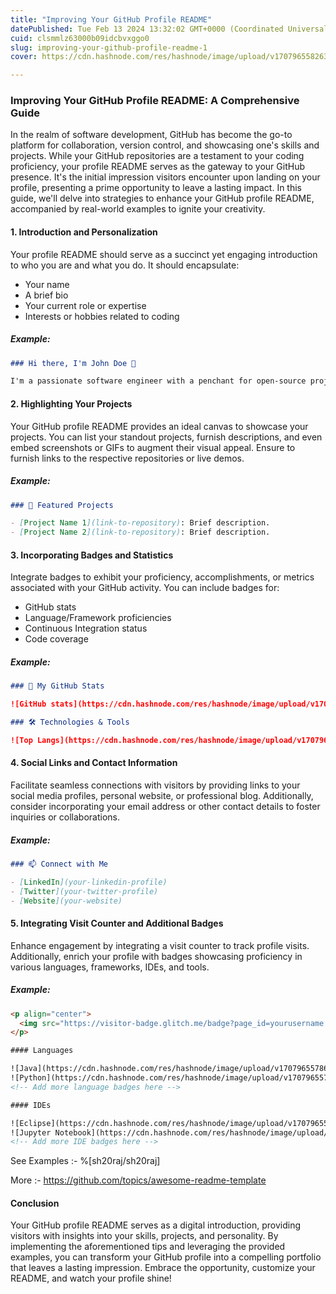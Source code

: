 ```yaml
---
title: "Improving Your GitHub Profile README"
datePublished: Tue Feb 13 2024 13:32:02 GMT+0000 (Coordinated Universal Time)
cuid: clsmmlz63000b09idcbvxggo0
slug: improving-your-github-profile-readme-1
cover: https://cdn.hashnode.com/res/hashnode/image/upload/v1707965582638/21eec027-04ed-4a33-a0b0-9682fca2c879.jpeg

---
```


### Improving Your GitHub Profile README: A Comprehensive Guide

In the realm of software development, GitHub has become the go-to platform for collaboration, version control, and showcasing one's skills and projects. While your GitHub repositories are a testament to your coding proficiency, your profile README serves as the gateway to your GitHub presence. It's the initial impression visitors encounter upon landing on your profile, presenting a prime opportunity to leave a lasting impact. In this guide, we'll delve into strategies to enhance your GitHub profile README, accompanied by real-world examples to ignite your creativity.

#### 1. Introduction and Personalization

Your profile README should serve as a succinct yet engaging introduction to who you are and what you do. It should encapsulate:

- Your name
- A brief bio
- Your current role or expertise
- Interests or hobbies related to coding

##### Example:

```markdown
### Hi there, I'm John Doe 👋

I'm a passionate software engineer with a penchant for open-source projects and problem-solving. Presently, I'm delving into machine learning and exploring innovative technologies. When I'm not coding, I enjoy hiking and experimenting with new recipes.
```

#### 2. Highlighting Your Projects

Your GitHub profile README provides an ideal canvas to showcase your projects. You can list your standout projects, furnish descriptions, and even embed screenshots or GIFs to augment their visual appeal. Ensure to furnish links to the respective repositories or live demos.

##### Example:

```markdown
### 🔭 Featured Projects

- [Project Name 1](link-to-repository): Brief description.
- [Project Name 2](link-to-repository): Brief description.
```

#### 3. Incorporating Badges and Statistics

Integrate badges to exhibit your proficiency, accomplishments, or metrics associated with your GitHub activity. You can include badges for:

- GitHub stats
- Language/Framework proficiencies
- Continuous Integration status
- Code coverage

##### Example:

```markdown
### 🚀 My GitHub Stats

![GitHub stats](https://cdn.hashnode.com/res/hashnode/image/upload/v1707965576378/3bbb73f3-83f7-4a67-83d5-16c345988231.svg)

### 🛠️ Technologies & Tools

![Top Langs](https://cdn.hashnode.com/res/hashnode/image/upload/v1707965577553/f96e2212-8905-4e20-98ec-3586b3e2aaf2.svg)
```

#### 4. Social Links and Contact Information

Facilitate seamless connections with visitors by providing links to your social media profiles, personal website, or professional blog. Additionally, consider incorporating your email address or other contact details to foster inquiries or collaborations.

##### Example:

```markdown
### 📫 Connect with Me

- [LinkedIn](your-linkedin-profile)
- [Twitter](your-twitter-profile)
- [Website](your-website)
```

#### 5. Integrating Visit Counter and Additional Badges

Enhance engagement by integrating a visit counter to track profile visits. Additionally, enrich your profile with badges showcasing proficiency in various languages, frameworks, IDEs, and tools.

##### Example:

```html
<p align="center">
  <img src="https://visitor-badge.glitch.me/badge?page_id=yourusername.yourrepositoryname" alt="visitor badge"/>
</p>

#### Languages

![Java](https://cdn.hashnode.com/res/hashnode/image/upload/v1707965578664/b58f6e1b-41d5-4fb4-afbf-fc26a881cdfc.svg)&nbsp;
![Python](https://cdn.hashnode.com/res/hashnode/image/upload/v1707965579576/3ca66a8f-b304-484d-b448-2d6efad7b0a4.svg)&nbsp;
<!-- Add more language badges here -->

#### IDEs

![Eclipse](https://cdn.hashnode.com/res/hashnode/image/upload/v1707965580547/7f7df484-fca6-4cd0-919d-68d25c880ead.svg)&nbsp;
![Jupyter Notebook](https://cdn.hashnode.com/res/hashnode/image/upload/v1707965581503/4486cfa2-ca5c-41e5-8879-e03995dca6a4.svg)&nbsp;
<!-- Add more IDE badges here -->
```

See Examples :-
%[sh20raj/sh20raj]


More :- https://github.com/topics/awesome-readme-template

#### Conclusion

Your GitHub profile README serves as a digital introduction, providing visitors with insights into your skills, projects, and personality. By implementing the aforementioned tips and leveraging the provided examples, you can transform your GitHub profile into a compelling portfolio that leaves a lasting impression. Embrace the opportunity, customize your README, and watch your profile shine!